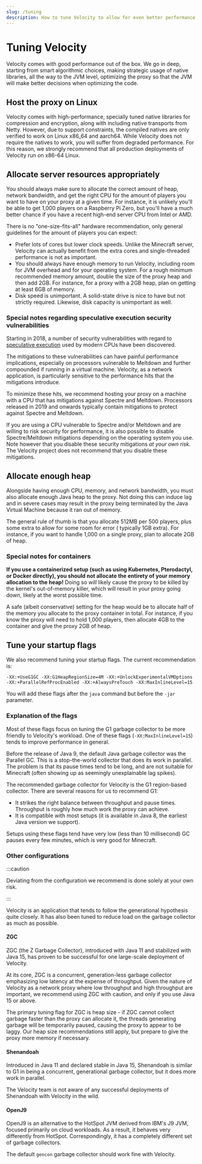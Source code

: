 ```yaml
---
slug: /tuning
description: How to tune Velocity to allow for even better performance.
---
```


# Tuning Velocity

Velocity comes with good performance out of the box. We go in deep, starting from smart algorithmic
choices, making strategic usage of native libraries, all the way to the JVM level, optimizing the
proxy so that the JVM will make better decisions when optimizing the code.

## Host the proxy on Linux

Velocity comes with high-performance, specially tuned native libraries for compression and
encryption, along with including native transports from Netty. However, due to support constraints,
the compiled natives are only verified to work on Linux x86_64 and aarch64. While Velocity does not
require the natives to work, you will suffer from degraded performance. For this reason, we strongly
recommend that all production deployments of Velocity run on x86-64 Linux.

## Allocate server resources appropriately

You should always make sure to allocate the correct amount of heap, network bandwidth, and get the
right CPU for the amount of players you want to have on your proxy at a given time. For instance, it
is unlikely you'll be able to get 1,000 players on a Raspberry Pi Zero, but you'll have a much
better chance if you have a recent high-end server CPU from Intel or AMD.

There is no "one-size-fits-all" hardware recommendation, only general guidelines for the amount of
players you can expect:

- Prefer lots of cores but lower clock speeds. Unlike the Minecraft server, Velocity can actually
  benefit from the extra cores and single-threaded performance is not as important.
- You should always have enough memory to run Velocity, including room for JVM overhead and for your
  operating system. For a rough minimum recommended memory amount, double the size of the proxy heap
  and then add 2GB. For instance, for a proxy with a 2GB heap, plan on getting at least 6GB of
  memory.
- Disk speed is unimportant. A solid-state drive is nice to have but not strictly required.
  Likewise, disk capacity is unimportant as well.

### Special notes regarding speculative execution security vulnerabilities

Starting in 2018, a number of security vulnerabilities with regard to
[speculative execution](https://en.wikipedia.org/wiki/Speculative_execution) used by modern CPUs
have been discovered.

The mitigations to these vulnerabilities can have painful performance implications, especially on
processors vulnerable to Meltdown and further compounded if running in a virtual machine. Velocity,
as a network application, is particularly sensitive to the performance hits that the mitigations
introduce.

To minimize these hits, we recommend hosting your proxy on a machine with a CPU that has mitigations
against Spectre and Meltdown. Processors released in 2019 and onwards typically contain mitigations
to protect against Spectre and Meltdown.

If you are using a CPU vulnerable to Spectre and/or Meltdown and are willing to risk security for
performance, it is also possible to disable Spectre/Meltdown mitigations depending on the operating
system you use. Note however that you disable these security mitigations _at your own risk_. The
Velocity project does not recommend that you disable these mitigations.

## Allocate enough heap

Alongside having enough CPU, memory, and network bandwidth, you must also allocate enough Java heap
to the proxy. Not doing this can induce lag and in severe cases may result in the proxy being
terminated by the Java Virtual Machine because it ran out of memory.

The general rule of thumb is that you allocate 512MB per 500 players, plus some extra to allow for
some room for error ( typically 1GB extra). For instance, if you want to handle 1,000 on a single
proxy, plan to allocate 2GB of heap.

### Special notes for containers

**If you use a containerized setup (such as using Kubernetes, Pterodactyl, or Docker directly), you
should not allocate the entirety of your memory allocation to the heap!** Doing so _will_ likely
cause the proxy to be killed by the kernel's out-of-memory killer, which will result in your proxy
going down, likely at the worst possible time.

A safe (albeit conservative) setting for the heap would be to allocate half of the memory you
allocate to the proxy container in total. For instance, if you know the proxy will need to hold
1,000 players, then allocate 4GB to the container and give the proxy 2GB of heap.

## Tune your startup flags

We also recommend tuning your startup flags. The current recommendation is:

```
-XX:+UseG1GC -XX:G1HeapRegionSize=4M -XX:+UnlockExperimentalVMOptions -XX:+ParallelRefProcEnabled -XX:+AlwaysPreTouch -XX:MaxInlineLevel=15
```

You will add these flags after the `java` command but before the `-jar` parameter.

### Explanation of the flags

Most of these flags focus on tuning the G1 garbage collector to be more friendly to Velocity's
workload. One of these flags (`-XX:MaxInlineLevel=15`) tends to improve performance in general.

Before the release of Java 9, the default Java garbage collector was the Parallel GC. This is a
stop-the-world collector that does its work in parallel. The problem is that its pause times tend to
be long, and are not suitable for Minecraft (often showing up as seemingly unexplainable lag
spikes).

The recommended garbage collector for Velocity is the G1 region-based collector. There are several
reasons for us to recommend G1:

- It strikes the right balance between throughput and pause times. Throughput is roughly how much
  work the proxy can achieve.
- It is compatible with most setups (it is available in Java 8, the earliest Java version we
  support).

Setups using these flags tend have very low (less than 10 millisecond) GC pauses every few minutes,
which is very good for Minecraft.

### Other configurations

:::caution

Deviating from the configuration we recommend is done solely at your own risk.

:::

Velocity is an application that tends to follow the generational hypothesis quite closely. It has
also been tuned to reduce load on the garbage collector as much as possible.

#### ZGC

ZGC (the Z Garbage Collector), introduced with Java 11 and stabilized with Java 15, has proven to be
successful for one large-scale deployment of Velocity.

At its core, ZGC is a concurrent, generation-less garbage collector emphasizing low latency at the
expense of throughput. Given the nature of Velocity as a network proxy where low throughput and high
throughput are important, we recommend using ZGC with caution, and only if you use Java 15 or above.

The primary tuning flag for ZGC is heap size - if ZGC cannot collect garbage faster than the proxy
can allocate it, the threads generating garbage will be temporarily paused, causing the proxy to
appear to be laggy. Our heap size recommendations still apply, but prepare to give the proxy more
memory if necessary.

#### Shenandoah

Introduced in Java 11 and declared stable in Java 15, Shenandoah is similar to G1 in being a
concurrent, generational garbage collector, but it does more work in parallel.

The Velocity team is not aware of any successful deployments of Shenandoah with Velocity in the
wild.

#### OpenJ9

OpenJ9 is an alternative to the HotSpot JVM derived from IBM's J9 JVM, focused primarily on cloud
workloads. As a result, it behaves very differently from HotSpot. Correspondingly, it has a
completely different set of garbage collectors.

The default `gencon` garbage collector should work fine with Velocity.
